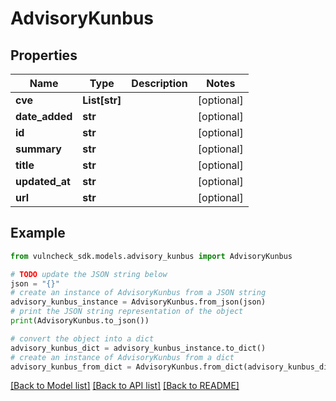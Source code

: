 # AdvisoryKunbus


## Properties

Name | Type | Description | Notes
------------ | ------------- | ------------- | -------------
**cve** | **List[str]** |  | [optional] 
**date_added** | **str** |  | [optional] 
**id** | **str** |  | [optional] 
**summary** | **str** |  | [optional] 
**title** | **str** |  | [optional] 
**updated_at** | **str** |  | [optional] 
**url** | **str** |  | [optional] 

## Example

```python
from vulncheck_sdk.models.advisory_kunbus import AdvisoryKunbus

# TODO update the JSON string below
json = "{}"
# create an instance of AdvisoryKunbus from a JSON string
advisory_kunbus_instance = AdvisoryKunbus.from_json(json)
# print the JSON string representation of the object
print(AdvisoryKunbus.to_json())

# convert the object into a dict
advisory_kunbus_dict = advisory_kunbus_instance.to_dict()
# create an instance of AdvisoryKunbus from a dict
advisory_kunbus_from_dict = AdvisoryKunbus.from_dict(advisory_kunbus_dict)
```
[[Back to Model list]](../README.md#documentation-for-models) [[Back to API list]](../README.md#documentation-for-api-endpoints) [[Back to README]](../README.md)


